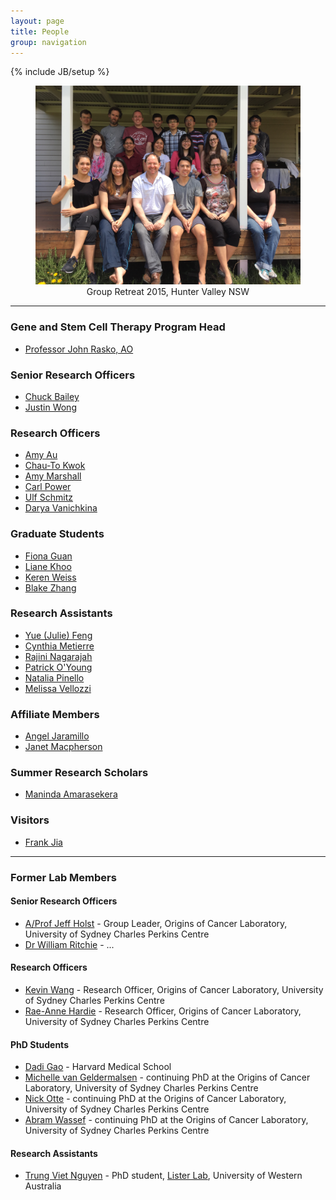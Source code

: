 ```yaml
---
layout: page
title: People
group: navigation
---
```

{% include JB/setup %}

<center>
<figure>
<img src="./images/labphoto2015.jpg" alt="Group Photo">
<figcaption>Group Retreat 2015, Hunter Valley NSW</figcaption>
</figure>
</center>

***

### Gene and Stem Cell Therapy Program Head
- [Professor John Rasko, AO](http://www.centenary.org.au/cen_author/professor-john-rasko-ao/)

### Senior Research Officers
- [Chuck Bailey](./profiles/chuck)
- [Justin Wong](./profiles/justin)

### Research Officers
- [Amy Au](./profiles/amyau)
- [Chau-To Kwok](./profiles/chauto)
- [Amy Marshall](./profiles/amymarshall)
- [Carl Power](./profiles/carlpower)
- [Ulf Schmitz](./profiles/ulf)
- [Darya Vanichkina](./profiles/darya)

### Graduate Students
- [Fiona Guan](./profiles/fiona)
- [Liane Khoo](./profiles/liane)
- [Keren Weiss](./profiles/keren)
- [Blake Zhang](./profiles/blake)

### Research Assistants
- [Yue (Julie) Feng](./profiles/juliefeng)
- [Cynthia Metierre](./profiles/cynthia)
- [Rajini Nagarajah](./profiles/rajini)
- [Patrick O'Young](./profiles/patrick)
- [Natalia Pinello](./profiles/natalia)
- [Melissa Vellozzi](./profiles/melissa)

### Affiliate Members
- [Angel Jaramillo](./profiles/angel)
- [Janet Macpherson](./profiles/janet)

### Summer Research Scholars
- [Maninda Amarasekera](./profiles/maninda)

### Visitors
- [Frank Jia](./profiles/frank)

***

### Former Lab Members

#### Senior Research Officers
- [A/Prof Jeff Holst](./profiles/jeff) - Group Leader, Origins of Cancer Laboratory, University of Sydney Charles Perkins Centre
- [Dr William Ritchie](./profiles/williamr) - ...

#### Research Officers
- [Kevin Wang](./profiles/kevin) - Research Officer, Origins of Cancer Laboratory, University of Sydney Charles Perkins Centre
- [Rae-Anne Hardie](./profiles/raeanne) - Research Officer, Origins of Cancer Laboratory, University of Sydney Charles Perkins Centre


#### PhD Students
- [Dadi Gao](./profiles/dadi) - Harvard Medical School  
- [Michelle van Geldermalsen](./profiles/michelle) - continuing PhD at the Origins of Cancer Laboratory, University of Sydney Charles Perkins Centre
- [Nick Otte](./profiles/nickotte) - continuing PhD at the Origins of Cancer Laboratory, University of Sydney Charles Perkins Centre
- [Abram Wassef](./profiles/abram) - continuing PhD at the Origins of Cancer Laboratory, University of Sydney Charles Perkins Centre

#### Research Assistants
- [Trung Viet Nguyen](./profiles/trung) - PhD student, [Lister Lab](http://listerlab.org/), University of Western Australia
